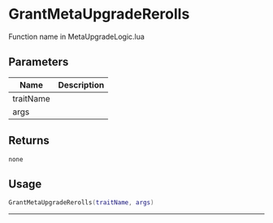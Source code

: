 # GrantMetaUpgradeRerolls

Function name in MetaUpgradeLogic.lua

## Parameters

| Name      | Description |
| --------- | ----------- |
| traitName |             |
| args      |             |

## Returns

`none`

## Usage

```lua
GrantMetaUpgradeRerolls(traitName, args)
```

---
